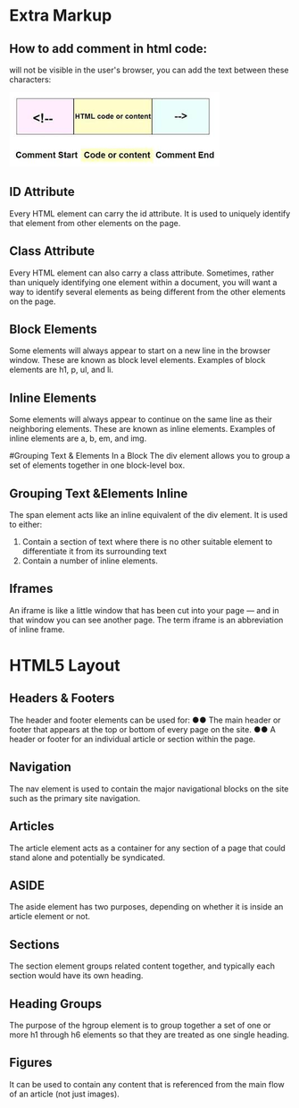 # Extra Markup

## How to add comment in html code:
will not be visible in the user's browser, you can add the text between these characters:
<!-- comment goes here -->

![comment](images/comment.jpg)

## ID Attribute
Every HTML element can carry the id attribute. It is used to uniquely identify that element from other elements on the page.

## Class Attribute
Every HTML element can also carry a class attribute. Sometimes, rather than uniquely identifying one element within a document, you will want a way to identify several elements as being different from the other elements on the page.

## Block Elements
Some elements will always appear to start on a new line in the browser window. These are known as block level elements.
Examples of block elements are h1, p, ul, and li.

## Inline Elements
Some elements will always appear to continue on the same line as their neighboring elements. These are known as inline elements. Examples of inline elements are a, b, em, and img.

#Grouping Text & Elements In a Block
The div element allows you to group a set of elements together in one block-level box.


## Grouping Text &Elements Inline
The span element acts like an inline equivalent of the div element. It is used to either:
1. Contain a section of text where there is no other suitable element to differentiate it from its surrounding text
2. Contain a number of inline elements.

## Iframes
An iframe is like a little window that has been cut into your page — and in that window you can see another page. The term iframe is an abbreviation of inline frame.

# HTML5 Layout

## Headers & Footers
The header and footer elements can be used for:
●● The main header or footer that appears at the top or bottom of every page on the site.
●● A header or footer for an individual article or section within the page.


## Navigation
The nav element is used to contain the major navigational blocks on the site such as the primary site navigation.


## Articles
The article element acts as a container for any section of a page that could stand alone and potentially be syndicated.

## ASIDE
The aside element has two purposes, depending on whether it is inside an article element or not.

## Sections
The section element groups related content together, and typically each section would have its own heading.

## Heading Groups
The purpose of the hgroup element is to group together a set of one or more h1 through h6 elements so that they are treated as one single heading.

## Figures
It can be used to contain any content that is referenced from the main flow of an article (not just images).
